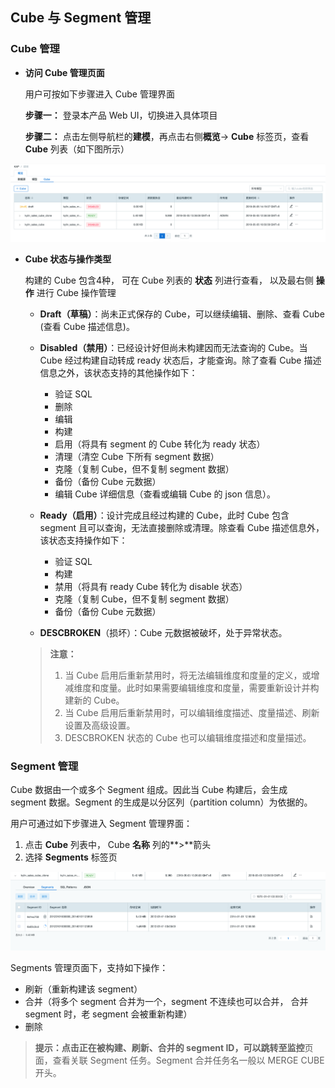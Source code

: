 ## Cube 与 Segment 管理

### Cube 管理

- **访问 Cube 管理页面**

  用户可按如下步骤进入 Cube 管理界面

  **步骤一：** 登录本产品 Web UI，切换进入具体项目

  **步骤二：** 点击左侧导航栏的**建模**，再点击右侧**概览**-> **Cube** 标签页，查看 **Cube** 列表（如下图所示）

![cube draft](images/cube_segment_manage/draft_action.png)

- **Cube 状态与操作类型**

  构建的 Cube 包含4种， 可在 Cube 列表的 **状态** 列进行查看， 以及最右侧 **操作** 进行 Cube 操作管理

  - **Draft（草稿）**：尚未正式保存的 Cube，可以继续编辑、删除、查看 Cube (查看 Cube 描述信息)。
  - **Disabled（禁用）**：已经设计好但尚未构建因而无法查询的 Cube。当 Cube 经过构建自动转成 ready 状态后，才能查询。除了查看 Cube 描述信息之外，该状态支持的其他操作如下：

    - 验证 SQL
    - 删除
    - 编辑
    - 构建
    - 启用（将具有 segment 的 Cube 转化为 ready 状态）
    - 清理（清空 Cube 下所有 segment 数据）
    - 克隆（复制 Cube，但不复制 segment 数据）
    - 备份（备份 Cube 元数据）
    - 编辑 Cube 详细信息（查看或编辑 Cube 的 json 信息）。

  - **Ready（启用）**：设计完成且经过构建的 Cube，此时 Cube 包含 segment 且可以查询，无法直接删除或清理。除查看 Cube 描述信息外，该状态支持操作如下：

    - 验证 SQL
    - 构建
    - 禁用（将具有 ready Cube 转化为 disable 状态）
    - 克隆（复制 Cube，但不复制 segment 数据）
    - 备份（备份 Cube 元数据）
  - **DESCBROKEN**（损坏）：Cube 元数据被破坏，处于异常状态。

  > **注意：** 
  >
  > 1. 当 Cube 启用后重新禁用时，将无法编辑维度和度量的定义，或增减维度和度量。此时如果需要编辑维度和度量，需要重新设计并构建新的 Cube。
  > 2. 当 Cube 启用后重新禁用时，可以编辑维度描述、度量描述、刷新设置及高级设置。
  > 3. DESCBROKEN 状态的 Cube 也可以编辑维度描述和度量描述。



### Segment 管理

Cube 数据由一个或多个 Segment 组成。因此当 Cube 构建后，会生成 segment 数据。Segment 的生成是以分区列（partition column）为依据的。

用户可通过如下步骤进入 Segment 管理界面：

1. 点击 **Cube** 列表中， Cube **名称** 列的**>**箭头
2. 选择 **Segments** 标签页

![build cube](images/cube_segment_manage/build_segment.png)

Segments 管理页面下，支持如下操作：

- 刷新（重新构建该 segment）
- 合并（将多个 segment 合并为一个，segment 不连续也可以合并， 合并 segment 时，老 segment 会被重新构建）
- 删除

> **提示：**点击正在被构建、刷新、合并的 segment ID，可以跳转至**监控**页面，查看关联 Segment 任务。Segment 合并任务名一般以 MERGE CUBE 开头。

  
